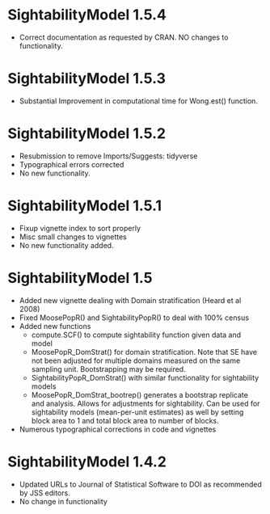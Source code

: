 # SightabilityModel 1.5.4

* Correct documentation as requested by CRAN. NO changes to functionality.

# SightabilityModel 1.5.3

* Substantial Improvement in computational time for Wong.est() function.

# SightabilityModel 1.5.2

* Resubmission to remove Imports/Suggests: tidyverse
* Typographical errors corrected
* No new functionality.

# SightabilityModel 1.5.1

* Fixup vignette index to sort properly
* Misc small changes to vignettes
* No new functionality added.

# SightabilityModel 1.5

* Added new vignette dealing with Domain stratification (Heard et al 2008)
* Fixed MoosePopR() and SightabilityPopR() to deal with 100% census
* Added new functions
  + compute.SCF() to compute sightability function given data and model
  + MoosePopR_DomStrat() for domain stratification. Note that SE have not been
  adjusted for multiple domains measured on the same sampling unit. Bootstrapping may 
  be required.
  + SightabilityPopR_DomStrat() with similar functionality for sightability models
  + MoosePopR_DomStrat_bootrep() generates a bootstrap replicate and analysis. Allows
  for adjustments for sightability. Can be used for sightability models (mean-per-unit estimates) as well by
  setting block area to 1 and total block area to number of blocks.
* Numerous typographical corrections in code and vignettes

# SightabilityModel 1.4.2

* Updated URLs to Journal of Statistical Software to DOI as recommended by JSS editors.
* No change in functionality



